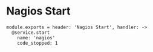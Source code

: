 
# Nagios Start

    module.exports = header: 'Nagios Start', handler: ->
      @service.start
        name: 'nagios'
        code_stopped: 1
